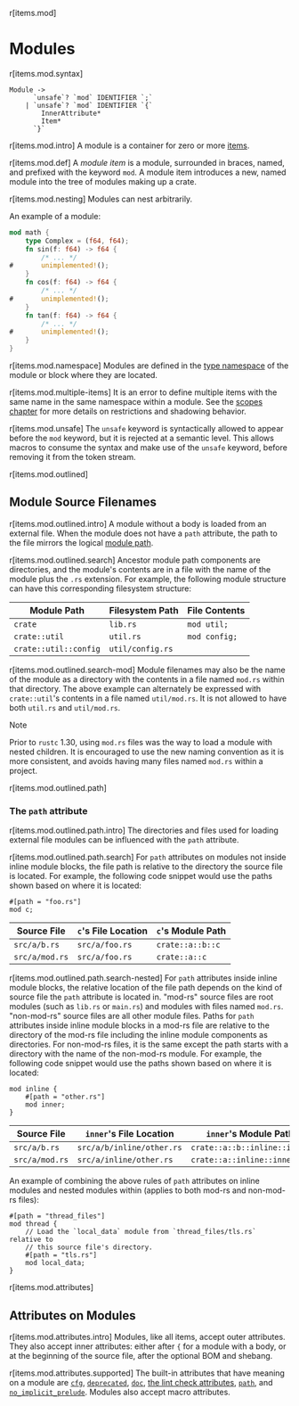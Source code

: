 r[items.mod]
# Modules

r[items.mod.syntax]
```grammar,items
Module ->
      `unsafe`? `mod` IDENTIFIER `;`
    | `unsafe`? `mod` IDENTIFIER `{`
        InnerAttribute*
        Item*
      `}`
```

r[items.mod.intro]
A module is a container for zero or more [items].

r[items.mod.def]
A _module item_ is a module, surrounded in braces, named, and prefixed with the
keyword `mod`. A module item introduces a new, named module into the tree of
modules making up a crate.

r[items.mod.nesting]
Modules can nest arbitrarily.

An example of a module:

```rust
mod math {
    type Complex = (f64, f64);
    fn sin(f: f64) -> f64 {
        /* ... */
#       unimplemented!();
    }
    fn cos(f: f64) -> f64 {
        /* ... */
#       unimplemented!();
    }
    fn tan(f: f64) -> f64 {
        /* ... */
#       unimplemented!();
    }
}
```

r[items.mod.namespace]
Modules are defined in the [type namespace] of the module or block where they are located.

r[items.mod.multiple-items]
It is an error to define multiple items with the same name in the same namespace within a module.
See the [scopes chapter] for more details on restrictions and shadowing behavior.

r[items.mod.unsafe]
The `unsafe` keyword is syntactically allowed to appear before the `mod`
keyword, but it is rejected at a semantic level. This allows macros to consume
the syntax and make use of the `unsafe` keyword, before removing it from the
token stream.

r[items.mod.outlined]
## Module Source Filenames

r[items.mod.outlined.intro]
A module without a body is loaded from an external file. When the module does
not have a `path` attribute, the path to the file mirrors the logical [module
path].

r[items.mod.outlined.search]
Ancestor module path components are directories, and the module's
contents are in a file with the name of the module plus the `.rs` extension.
For example, the following module structure can have this corresponding
filesystem structure:

Module Path               | Filesystem Path  | File Contents
------------------------- | ---------------  | -------------
`crate`                   | `lib.rs`         | `mod util;`
`crate::util`             | `util.rs`        | `mod config;`
`crate::util::config`     | `util/config.rs` |

r[items.mod.outlined.search-mod]
Module filenames may also be the name of the module as a directory with the
contents in a file named `mod.rs` within that directory. The above example can
alternately be expressed with `crate::util`'s contents in a file named
`util/mod.rs`. It is not allowed to have both `util.rs` and `util/mod.rs`.

> [!NOTE]
> Prior to `rustc` 1.30, using `mod.rs` files was the way to load a module with nested children. It is encouraged to use the new naming convention as it is more consistent, and avoids having many files named `mod.rs` within a project.

r[items.mod.outlined.path]
### The `path` attribute

r[items.mod.outlined.path.intro]
The directories and files used for loading external file modules can be influenced with the `path` attribute.

r[items.mod.outlined.path.search]
For `path` attributes on modules not inside inline module blocks, the file path is relative to the directory the source file is located. For example, the following code snippet would use the paths shown based on where it is located:

<!-- ignore: requires external files -->
```rust,ignore
#[path = "foo.rs"]
mod c;
```

Source File    | `c`'s File Location | `c`'s Module Path
-------------- | ------------------- | ----------------------
`src/a/b.rs`   | `src/a/foo.rs`      | `crate::a::b::c`
`src/a/mod.rs` | `src/a/foo.rs`      | `crate::a::c`

r[items.mod.outlined.path.search-nested]
For `path` attributes inside inline module blocks, the relative location of the file path depends on the kind of source file the `path` attribute is located in. "mod-rs" source files are root modules (such as `lib.rs` or `main.rs`) and modules with files named `mod.rs`. "non-mod-rs" source files are all other module files. Paths for `path` attributes inside inline module blocks in a mod-rs file are relative to the directory of the mod-rs file including the inline module components as directories. For non-mod-rs files, it is the same except the path starts with a directory with the name of the non-mod-rs module. For example, the following code snippet would use the paths shown based on where it is located:

<!-- ignore: requires external files -->
```rust,ignore
mod inline {
    #[path = "other.rs"]
    mod inner;
}
```

Source File    | `inner`'s File Location   | `inner`'s Module Path
-------------- | --------------------------| ----------------------------
`src/a/b.rs`   | `src/a/b/inline/other.rs` | `crate::a::b::inline::inner`
`src/a/mod.rs` | `src/a/inline/other.rs`   | `crate::a::inline::inner`

An example of combining the above rules of `path` attributes on inline modules and nested modules within (applies to both mod-rs and non-mod-rs files):

<!-- ignore: requires external files -->
```rust,ignore
#[path = "thread_files"]
mod thread {
    // Load the `local_data` module from `thread_files/tls.rs` relative to
    // this source file's directory.
    #[path = "tls.rs"]
    mod local_data;
}
```

r[items.mod.attributes]
## Attributes on Modules

r[items.mod.attributes.intro]
Modules, like all items, accept outer attributes. They also accept inner
attributes: either after `{` for a module with a body, or at the beginning of the
source file, after the optional BOM and shebang.

r[items.mod.attributes.supported]
The built-in attributes that have meaning on a module are [`cfg`],
[`deprecated`], [`doc`], [the lint check attributes], [`path`], and
[`no_implicit_prelude`]. Modules also accept macro attributes.

[`cfg`]: ../conditional-compilation.md
[`deprecated`]: ../attributes/diagnostics.md#the-deprecated-attribute
[`doc`]: ../../rustdoc/the-doc-attribute.html
[`no_implicit_prelude`]: ../names/preludes.md#the-no_implicit_prelude-attribute
[`path`]: #the-path-attribute
[attribute]: ../attributes.md
[items]: ../items.md
[module path]: ../paths.md
[scopes chapter]: ../names/scopes.md
[the lint check attributes]: ../attributes/diagnostics.md#lint-check-attributes
[type namespace]: ../names/namespaces.md
